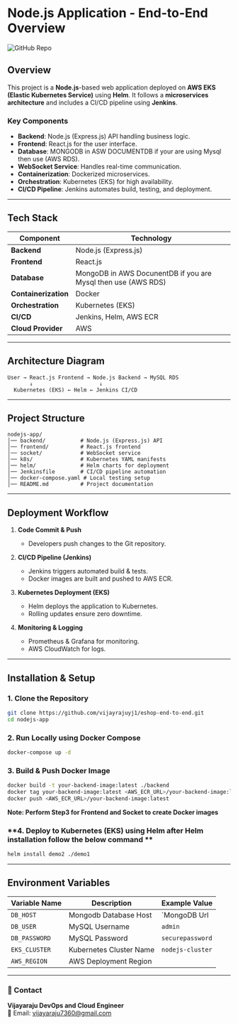 # **Node.js Application - End-to-End Overview**  

![GitHub Repo](https://img.shields.io/badge/GitHub-Repository-blue?style=for-the-badge&logo=github)

## **Overview**  
This project is a **Node.js**-based web application deployed on **AWS EKS (Elastic Kubernetes Service)** using **Helm**. It follows a **microservices architecture** and includes a CI/CD pipeline using **Jenkins**.  

### **Key Components**  
- **Backend**: Node.js (Express.js) API handling business logic.  
- **Frontend**: React.js for the user interface.  
- **Database**: MONGODB in ASW DOCUMENTDB if your are using Mysql then use  (AWS RDS).  
- **WebSocket Service**: Handles real-time communication.  
- **Containerization**: Dockerized microservices.  
- **Orchestration**: Kubernetes (EKS) for high availability.  
- **CI/CD Pipeline**: Jenkins automates build, testing, and deployment.  

---

## **Tech Stack**  
| Component     | Technology |
|--------------|------------|
| **Backend**  | Node.js (Express.js) |
| **Frontend** | React.js |
| **Database** | MongoDB in AWS DocunentDB if you are Mysql then use  (AWS RDS) |
| **Containerization** | Docker |
| **Orchestration** | Kubernetes (EKS) |
| **CI/CD** | Jenkins, Helm, AWS ECR |
| **Cloud Provider** | AWS | US-EAST-1 

---

## **Architecture Diagram**  

```
User → React.js Frontend → Node.js Backend → MySQL RDS
       ↓                     ↓
  Kubernetes (EKS) ← Helm ← Jenkins CI/CD
```

---

## **Project Structure**  

```
nodejs-app/
│── backend/           # Node.js (Express.js) API
│── frontend/          # React.js frontend
│── socket/            # WebSocket service
│── k8s/               # Kubernetes YAML manifests
│── helm/              # Helm charts for deployment
│── Jenkinsfile        # CI/CD pipeline automation
│── docker-compose.yaml # Local testing setup
│── README.md          # Project documentation
```

---

## **Deployment Workflow**  

1. **Code Commit & Push**  
   - Developers push changes to the Git repository.  

2. **CI/CD Pipeline (Jenkins)**  
   - Jenkins triggers automated build & tests.  
   - Docker images are built and pushed to AWS ECR.  

3. **Kubernetes Deployment (EKS)**  
   - Helm deploys the application to Kubernetes.  
   - Rolling updates ensure zero downtime.  

4. **Monitoring & Logging**  
   - Prometheus & Grafana for monitoring.  
   - AWS CloudWatch for logs.  

---

## **Installation & Setup**  

### **1. Clone the Repository**  
```bash
git clone https://github.com/vijayrajuyj1/eshop-end-to-end.git
cd nodejs-app
```

### **2. Run Locally using Docker Compose**  
```bash
docker-compose up -d
```

### **3. Build & Push Docker Image**  
```bash
docker build -t your-backend-image:latest ./backend
docker tag your-backend-image:latest <AWS_ECR_URL>/your-backend-image:latest
docker push <AWS_ECR_URL>/your-backend-image:latest
```
**Note: Perform Step3 for Frontend and Socket to create Docker images**

### **4. Deploy to Kubernetes (EKS) using Helm after Helm installation follow the below command **  
```bash
helm install demo2 ./demo1
```

---

## **Environment Variables**  

| Variable Name       | Description                        | Example Value |
|---------------------|-----------------------------------|--------------|
| `DB_HOST`          | Mongodb Database Host               | `MongoDB Url |
| `DB_USER`          | MySQL Username                    | `admin` |
| `DB_PASSWORD`      | MySQL Password                    | `securepassword` |
| `EKS_CLUSTER`      | Kubernetes Cluster Name           | `nodejs-cluster` |
| `AWS_REGION`       | AWS Deployment Region



---

### 📩 Contact

**Vijayaraju DevOps and Cloud Engineer**  
📧 Email: [vijayaraju7360@gmail.com](mailto:vijayaraju7360@gmail.com)
